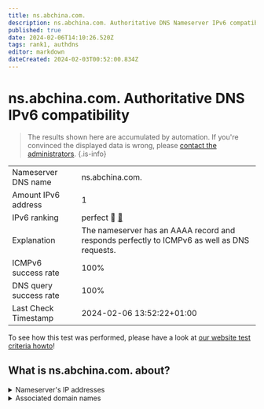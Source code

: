 ```yaml
---
title: ns.abchina.com.
description: ns.abchina.com. Authoritative DNS Nameserver IPv6 compatibility
published: true
date: 2024-02-06T14:10:26.520Z
tags: rank1, authdns
editor: markdown
dateCreated: 2024-02-03T00:52:00.834Z
---
```


# ns.abchina.com. Authoritative DNS IPv6 compatibility

> The results shown here are accumulated by automation. If you're convinced the displayed data is wrong, please [contact the administrators](/howto/chat). 
{.is-info}




|   |   |
| - | - |
| Nameserver DNS name | ns.abchina.com.
| Amount IPv6 address | 1
| IPv6 ranking | perfect :1st_place_medal: [🔗](/howto/ranking) |
| Explanation | The nameserver has an AAAA record and responds perfectly to ICMPv6 as well as DNS requests. |
| ICMPv6 success rate | 100%|
| DNS query success rate | 100% |
| Last Check Timestamp | 2024-02-06 13:52:22+01:00 |

To see how this test was performed, please have a look at [our website test criteria howto](/howto/testcriteria/authdns)!


## What is ns.abchina.com. about?




<details>
<summary>Nameserver's IP addresses</summary>

240e:83:9003:8000::8007

</details>



<details>
<summary>Associated domain names</summary>

www.abchina.com

</details>
